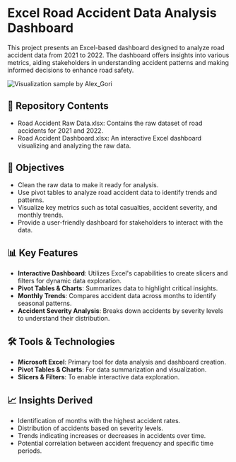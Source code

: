 # Excel Road Accident Data Analysis Dashboard

This project presents an Excel-based dashboard designed to analyze road accident data from 2021 to 2022. The dashboard offers insights into various metrics, aiding stakeholders in understanding accident patterns and making informed decisions to enhance road safety.

![Visualization sample by Alex_Gori](https://github.com/user-attachments/assets/a6cd02f8-e309-4fe1-88bb-9df5020b0207)


## 📁 Repository Contents

* Road Accident Raw Data.xlsx: Contains the raw dataset of road accidents for 2021 and 2022.
* Road Accident Dashboard.xlsx: An interactive Excel dashboard visualizing and analyzing the raw data.

## 🎯 Objectives

* Clean the raw data to make it ready for analysis.
* Use pivot tables to analyze road accident data to identify trends and patterns.
* Visualize key metrics such as total casualties, accident severity, and monthly trends.
* Provide a user-friendly dashboard for stakeholders to interact with the data.

## 📊 Key Features

* **Interactive Dashboard**: Utilizes Excel's capabilities to create slicers and filters for dynamic data exploration.
* **Pivot Tables & Charts**: Summarizes data to highlight critical insights.
* **Monthly Trends**: Compares accident data across months to identify seasonal patterns.
* **Accident Severity Analysis**: Breaks down accidents by severity levels to understand their distribution.

## 🛠 Tools & Technologies

* **Microsoft Excel**: Primary tool for data analysis and dashboard creation.
* **Pivot Tables & Charts**: For data summarization and visualization.
* **Slicers & Filters**: To enable interactive data exploration.


## 📈 Insights Derived

* Identification of months with the highest accident rates.
* Distribution of accidents based on severity levels.
* Trends indicating increases or decreases in accidents over time.
* Potential correlation between accident frequency and specific time periods.

